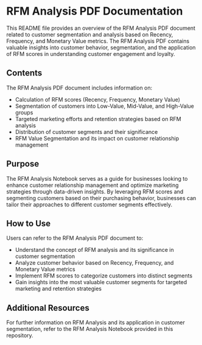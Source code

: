 # RFM Analysis PDF Documentation

This README file provides an overview of the RFM Analysis PDF document related to customer segmentation and analysis based on Recency, Frequency, and Monetary Value metrics. The RFM Analysis PDF contains valuable insights into customer behavior, segmentation, and the application of RFM scores in understanding customer engagement and loyalty.

## Contents

The RFM Analysis PDF document includes information on:

- Calculation of RFM scores (Recency, Frequency, Monetary Value)
- Segmentation of customers into Low-Value, Mid-Value, and High-Value groups
- Targeted marketing efforts and retention strategies based on RFM analysis
- Distribution of customer segments and their significance
- RFM Value Segmentation and its impact on customer relationship management

## Purpose

The RFM Analysis Notebook serves as a guide for businesses looking to enhance customer relationship management and optimize marketing strategies through data-driven insights. By leveraging RFM scores and segmenting customers based on their purchasing behavior, businesses can tailor their approaches to different customer segments effectively.

## How to Use

Users can refer to the RFM Analysis PDF document to:

- Understand the concept of RFM analysis and its significance in customer segmentation
- Analyze customer behavior based on Recency, Frequency, and Monetary Value metrics
- Implement RFM scores to categorize customers into distinct segments
- Gain insights into the most valuable customer segments for targeted marketing and retention strategies

## Additional Resources

For further information on RFM Analysis and its application in customer segmentation, refer to the RFM Analysis Notebook provided in this repository.

